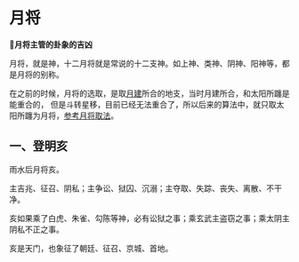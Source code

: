 # 月将

**:rotating_light:月将主管的卦象的吉凶**

月将，就是神，十二月将就是常说的十二支神。如上神、类神、阴神、阳神等，都是月将的别称。

在之前的时候，月将的选取，是取[月建](./base)所合的地支，当时月建所合，和太阳所躔是能重合的，
但是斗转星移，目前已经无法重合了，所以后来的算法中，就只取太阳所躔为月将，[参考月将取法](/base)。

## 一、登明亥

雨水后月将亥。

主吉兆、征召、阴私；主争讼、狱囚、沉溺；主夺取、失踪、丧失、离散、不干净。

亥如果乘了白虎、朱雀、勾陈等神，必有讼狱之事；乘玄武主盗窃之事；乘太阴主阴私不正之事。

亥是天门，也象征了朝廷、征召、京城、首地。
